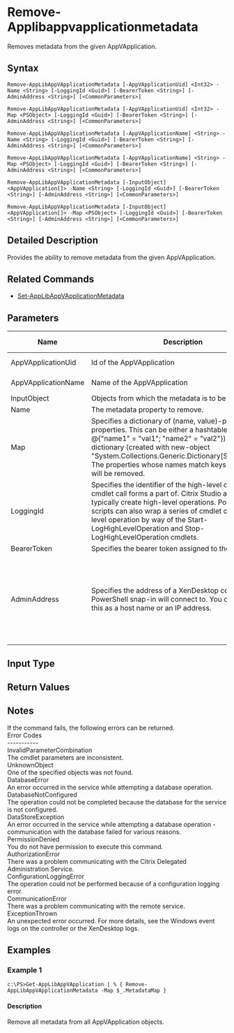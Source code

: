 ﻿
# Remove-Applibappvapplicationmetadata
Removes metadata from the given AppVApplication.
## Syntax
```
Remove-AppLibAppVApplicationMetadata [-AppVApplicationUid] <Int32> -Name <String> [-LoggingId <Guid>] [-BearerToken <String>] [-AdminAddress <String>] [<CommonParameters>]

Remove-AppLibAppVApplicationMetadata [-AppVApplicationUid] <Int32> -Map <PSObject> [-LoggingId <Guid>] [-BearerToken <String>] [-AdminAddress <String>] [<CommonParameters>]

Remove-AppLibAppVApplicationMetadata [-AppVApplicationName] <String> -Name <String> [-LoggingId <Guid>] [-BearerToken <String>] [-AdminAddress <String>] [<CommonParameters>]

Remove-AppLibAppVApplicationMetadata [-AppVApplicationName] <String> -Map <PSObject> [-LoggingId <Guid>] [-BearerToken <String>] [-AdminAddress <String>] [<CommonParameters>]

Remove-AppLibAppVApplicationMetadata [-InputObject] <AppVApplication[]> -Name <String> [-LoggingId <Guid>] [-BearerToken <String>] [-AdminAddress <String>] [<CommonParameters>]

Remove-AppLibAppVApplicationMetadata [-InputObject] <AppVApplication[]> -Map <PSObject> [-LoggingId <Guid>] [-BearerToken <String>] [-AdminAddress <String>] [<CommonParameters>]
```
## Detailed Description
Provides the ability to remove metadata from the given AppVApplication.


## Related Commands

* [Set-AppLibAppVApplicationMetadata](./Set-AppLibAppVApplicationMetadata/)
## Parameters
| Name   | Description | Required? | Pipeline Input | Default Value |
| --- | --- | --- | --- | --- |
| AppVApplicationUid | Id of the AppVApplication | true | true (ByValue, ByPropertyName) |  |
| AppVApplicationName | Name of the AppVApplication | true | true (ByValue, ByPropertyName) |  |
| InputObject | Objects from which the metadata is to be removed. | true | true (ByValue) |  |
| Name | The metadata property to remove. | true | false |  |
| Map | Specifies a dictionary of (name, value)-pairs for the properties. This can be either a hashtable (created with @{"name1" = "val1"; "name2" = "val2"}) or a string dictionary (created with new-object "System.Collections.Generic.Dictionary\[String,String\]"). The properties whose names match keys in the map will be removed. | true | true (ByValue) |  |
| LoggingId | Specifies the identifier of the high-level operation this cmdlet call forms a part of. Citrix Studio and Director typically create high-level operations. PowerShell scripts can also wrap a series of cmdlet calls in a high-level operation by way of the Start-LogHighLevelOperation and Stop-LogHighLevelOperation cmdlets. | false | false |  |
| BearerToken | Specifies the bearer token assigned to the calling user | false | false |  |
| AdminAddress | Specifies the address of a XenDesktop controller the PowerShell snap-in will connect to. You can provide this as a host name or an IP address. | false | false | Localhost. Once a value is provided by any cmdlet, this value becomes the default. |

## Input Type

### 

## Return Values

### 

## Notes
If the command fails, the following errors can be returned.<br>    Error Codes<br>    -----------<br>    InvalidParameterCombination<br>        The cmdlet parameters are inconsistent.<br>    UnknownObject<br>        One of the specified objects was not found.<br>    DatabaseError<br>        An error occurred in the service while attempting a database operation.<br>    DatabaseNotConfigured<br>        The operation could not be completed because the database for the service is not configured.<br>    DataStoreException<br>        An error occurred in the service while attempting a database operation - communication with the database failed for various reasons.<br>    PermissionDenied<br>        You do not have permission to execute this command.<br>    AuthorizationError<br>        There was a problem communicating with the Citrix Delegated Administration Service.<br>    ConfigurationLoggingError<br>        The operation could not be performed because of a configuration logging error.<br>    CommunicationError<br>        There was a problem communicating with the remote service.<br>    ExceptionThrown<br>        An unexpected error occurred.  For more details, see the Windows event logs on the controller or the XenDesktop logs.
## Examples

### Example 1
```
c:\PS>Get-AppLibAppVApplication | % { Remove-AppLibAppVApplicationMetadata -Map $_.MetadataMap }
```
#### Description
Remove all metadata from all AppVApplication objects.
